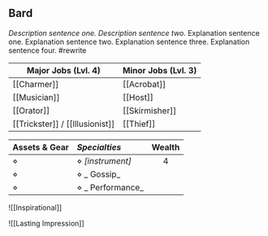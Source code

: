 ## Bard

_Description sentence one. Description sentence two._ Explanation sentence one. Explanation sentence two. Explanation sentence three. Explanation sentence four.  #rewrite

| Major Jobs (Lvl. 4)         | Minor Jobs (Lvl. 3) |
| --------------------------- | ------------------- |
| [[Charmer]]                 | [[Acrobat]]         |
| [[Musician]]                | [[Host]]            |
| [[Orator]]                  | [[Skirmisher]]      |
| [[Trickster]] / [[Illusionist]] | [[Thief]]           |

| Assets & Gear | _Specialties_      | Wealth |
| ------------- | :--------------- | :----: |
| ⋄             | ⋄ _[instrument]_ |    4   |
| ⋄             | ⋄ _ Gossip_      |        |
| ⋄             | ⋄ _ Performance_ |        |

![[Inspirational]]

![[Lasting Impression]]